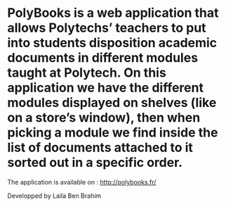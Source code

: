 PolyBooks is a web application that allows Polytechs’ teachers to put into students disposition academic documents in different modules taught at Polytech.
On this application we have the different modules displayed on shelves (like on a store’s window), then when picking a module we find inside the list of documents attached to it sorted out in a specific order.
=======

The application is available on : http://polybooks.fr/

Developped by Laila Ben Brahim
